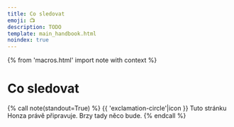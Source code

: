 ```yaml
---
title: Co sledovat
emoji: 📺
description: TODO
template: main_handbook.html
noindex: true
---
```


{% from 'macros.html' import note with context %}

# Co sledovat

{% call note(standout=True) %}
  {{ 'exclamation-circle'|icon }} Tuto stránku Honza právě připravuje. Brzy tady něco bude.
{% endcall %}


<!-- {#

- https://learntocodewith.me/podcast/
- IG https://www.informatikakukave.sk/
- odkazy na zpratelene podcasty na stranku podcastu?
- stránku s podcasty vyrobit? Stránku s odkazy na pravidelný obsah jako jsou podcasty, YouTube, srazy, konference
- Podcast czechitas
- https://discord.com/channels/769966886598737931/769966887055392768/843043858656919552
- https://twitter.com/yablko/status/1410877599967023104
- seznam podcastu pro zacatecniky (ladybug?)
- https://twitter.com/mjavorek/status/1429745661377978372
- Vyukova prgaci videa na youtube https://www.youtube.com/c/KGMIT/videos
- https://www.youtube.com/channel/UChfHPD-cztBLoI-DJyRoSDQ
- newslettery https://discord.com/channels/769966886598737931/811910782664704040/868064817259352095
- Tip od Kokese - twitch online vysvetluje ruzne veci v pythonu https://www.youtube.com/playlist?list=PLWBKAf81pmOaP9naRiNAqug6EBnkPakvY
- Street of code slovensky podcast
- https://scrimba.com/podcast/
- https://www.heroine.cz/zeny-it/7701-zeny-jsou-z-it-trhu-vytlacovany-rika-vedouci-analytik-lmc-tomas-dombrovsky
- https://restarty.dev/
- https://open.spotify.com/show/6Pz9YOO4XJAL2DRt7RauI3
- https://soundcloud.com/lucie-vaclavkova
- scrimba? https://www.youtube.com/watch?v=TAXWmYIvI0c
- https://www.youtube.com/channel/UCpUD5k7SOjsiPjlVV77TB7g
- https://www.codenewbie.org/podcast
- https://www.youtube.com/@LucieLenertova
- Co sledovat? Komixy, filmy, seriály (it crowd, Silicon Valley, nova šichta), dat do klubu i do příručky?


## MADRVOJTOVY TIPY

QCast
https://ceskepodcasty.cz/podcasty/qcast

Scriptease
https://ceskepodcasty.cz/podcasty/scripteasePodVocasemhttps://www.podvocasem.czIT svět podle Jury
https://ceskepodcasty.cz/podcasty/it-svet-podle-jury100 VECI které by kazdy programátor mel znathttps://www.starynec.cz/6-dependencies/

.NET.CZ
CZPodcast
Kafemlejnek

PROGRAMOVÁNÍ POD POKLIČKOU
https://www.youtube.com/watch?v=RVCjcIqMeh8

--- https://discord.com/channels/769966886598737931/811910782664704040/868064817259352095
Dva tipy na newslettery.
https://csslayout.news/
https://frontendfoc.us/
---


--- https://discord.com/channels/769966886598737931/797040163325870092/1030939769334673408
Pak ještě Czechitas, ProgramHRování, poslouchat.digital, CZPodcast, SharkTalk, (re)štarty v IT
---


--- https://discord.com/channels/769966886598737931/788832177135026197/980377341870100520
Pro <@786562518985605132> a kohokoliv dalšího - bezva učební videa Pythonu z dílny <@733309153275019326>  https://youtube.com/playlist?list=PLFt-PM7J_H3GJSvIWwJDaAgJjq9W-oWSF
---


--- https://discord.com/channels/769966886598737931/769966887055392768/908862016536600576
Za uložení na později stojí i Brackeys na YT. Kanál narvanej úplně vším co tě okolo tvorby her v Unity napadne. K prasknutí. Má pak i discord komunitu, početnou a aktivní. https://www.youtube.com/c/Brackeys
---


--- https://discord.com/channels/769966886598737931/789092262965280778/908619360384458752
Nový Harvarduv předmět/kurz online, toto bude pecka 🙂 Prošla jsem jejich základní a WebDev a můžu jen doporučit, nejlepší kurz ever

https://www.edx.org/course/cs50s-introduction-to-programming-with-python
---




--- https://discord.com/channels/769966886598737931/811910782664704040/1129328724257538131
Přidám ještě Web Dev Simplified, Kevin Powell, Wes Bos, Scrimba, Tiff in Tech(spis o technologiích) a developedbyed
---


--- https://discord.com/channels/769966886598737931/811910782664704040/1129311192079401061
Theo.gg, Theo Rants, Matt Pocock, Google Chrome Developers, The Primeagen (není to většinou FE, ale je to zajímavé), Josh tried coding, Fireship, Beyond Fireship, Builder.io a Steve Sewell.
---


--- https://discord.com/channels/769966886598737931/797040163325870092/1159955473823440998
Nevím, zda tady už Rita byla, ale já ji sleduji dlouho a těším se vlastně na každé její nové video 🙂 Nejpřehledněji asi na insta: https://www.instagram.com/rita_codes/, ale je třeba i na X https://twitter.com/rita_codes a asi i YT apod.
---


--- https://discord.com/channels/769966886598737931/769966887055392768/1187039309996503052
České i slovenské, některé už možná nevydávají nové díly, nestíhám poslouchat všechno 😄

- Moderná firma
- ProgramHRování
- Fuckupy v IT
- SoftCraft
- IT a tak
- (re)štarty v IT
- CZPodcast
- Vzhůru dolů podcast
- Smitio talk
- Shark talk
- IT svět podle Jury
- Street of Code
- Studio Skoumal
- Qcast
- Pod vocasem
- samozřejmě Junior.guru
---


--- https://discord.com/channels/769966886598737931/769966887055392768/1187068624591130654
Doplním další podcasty, o kterých vím 🙂 

- BlueGhost Update
- Czechitas Podcast
- Na Mojom Kompe To Ide
- poslouchat.digital
- SCRIPTease
- The Real Python Podcast
- Websupport
---


#} -->
